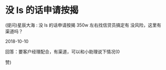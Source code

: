 # 没 ls 的话申请按揭

(提问)星辰大海 : 没 ls 的话申请按揭 350w 左右找信贷员搞定有 没风险，这里有渠道吗？

2018-10-10

回答：要客户经理配合，有渠道，可以和小助理说下情况(0

赞)